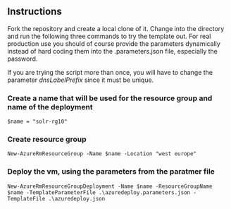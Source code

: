 ## Instructions
Fork the repository and create a local clone of it. Change into the directory and run the following three commands to try the template out. For real production use you should of course provide the parameters dynamically instead of hard coding them into the .parameters.json file, especially the password.

If you are trying the script more than once, you will have to change the parameter *dnsLabelPrefix* since it must be unique.

### Create a name that will be used for the resource group and name of the deployment
```
$name = "solr-rg10"
```

### Create resource group
```
New-AzureRmResourceGroup -Name $name -Location "west europe"
```

### Deploy the vm, using the parameters from the paratmer file
```
New-AzureRmResourceGroupDeployment -Name $name -ResourceGroupName $name -TemplateParameterFile .\azuredeploy.parameters.json -TemplateFile .\azuredeploy.json
```
